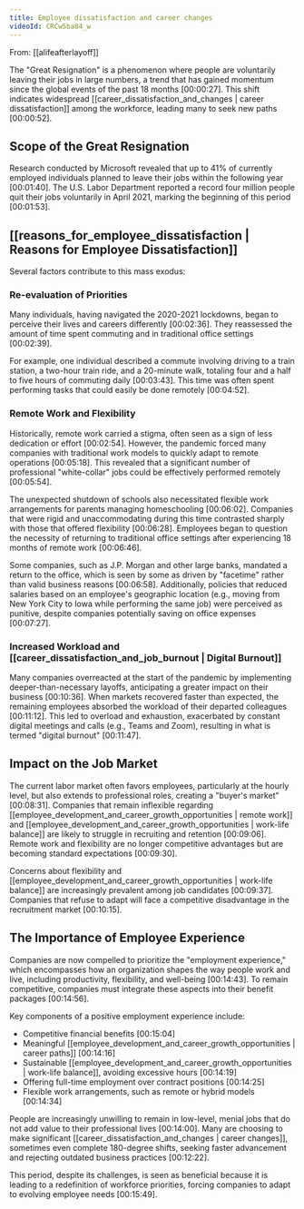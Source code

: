 ```yaml
---
title: Employee dissatisfaction and career changes
videoId: CRCw5ba84_w
---
```


From: [[alifeafterlayoff]] <br/> 

The "Great Resignation" is a phenomenon where people are voluntarily leaving their jobs in large numbers, a trend that has gained momentum since the global events of the past 18 months <a class="yt-timestamp" data-t="00:00:27">[00:00:27]</a>. This shift indicates widespread [[career_dissatisfaction_and_changes | career dissatisfaction]] among the workforce, leading many to seek new paths <a class="yt-timestamp" data-t="00:00:52">[00:00:52]</a>.

## Scope of the Great Resignation

Research conducted by Microsoft revealed that up to 41% of currently employed individuals planned to leave their jobs within the following year <a class="yt-timestamp" data-t="00:01:40">[00:01:40]</a>. The U.S. Labor Department reported a record four million people quit their jobs voluntarily in April 2021, marking the beginning of this period <a class="yt-timestamp" data-t="00:01:53">[00:01:53]</a>.

## [[reasons_for_employee_dissatisfaction | Reasons for Employee Dissatisfaction]]

Several factors contribute to this mass exodus:

### Re-evaluation of Priorities
Many individuals, having navigated the 2020-2021 lockdowns, began to perceive their lives and careers differently <a class="yt-timestamp" data-t="00:02:36">[00:02:36]</a>. They reassessed the amount of time spent commuting and in traditional office settings <a class="yt-timestamp" data-t="00:02:39">[00:02:39]</a>.

For example, one individual described a commute involving driving to a train station, a two-hour train ride, and a 20-minute walk, totaling four and a half to five hours of commuting daily <a class="yt-timestamp" data-t="00:03:43">[00:03:43]</a>. This time was often spent performing tasks that could easily be done remotely <a class="yt-timestamp" data-t="00:04:52">[00:04:52]</a>.

### Remote Work and Flexibility
Historically, remote work carried a stigma, often seen as a sign of less dedication or effort <a class="yt-timestamp" data-t="00:02:54">[00:02:54]</a>. However, the pandemic forced many companies with traditional work models to quickly adapt to remote operations <a class="yt-timestamp" data-t="00:05:18">[00:05:18]</a>. This revealed that a significant number of professional "white-collar" jobs could be effectively performed remotely <a class="yt-timestamp" data-t="00:05:54">[00:05:54]</a>.

The unexpected shutdown of schools also necessitated flexible work arrangements for parents managing homeschooling <a class="yt-timestamp" data-t="00:06:02">[00:06:02]</a>. Companies that were rigid and unaccommodating during this time contrasted sharply with those that offered flexibility <a class="yt-timestamp" data-t="00:06:28">[00:06:28]</a>. Employees began to question the necessity of returning to traditional office settings after experiencing 18 months of remote work <a class="yt-timestamp" data-t="00:06:46">[00:06:46]</a>.

Some companies, such as J.P. Morgan and other large banks, mandated a return to the office, which is seen by some as driven by "facetime" rather than valid business reasons <a class="yt-timestamp" data-t="00:06:58">[00:06:58]</a>. Additionally, policies that reduced salaries based on an employee's geographic location (e.g., moving from New York City to Iowa while performing the same job) were perceived as punitive, despite companies potentially saving on office expenses <a class="yt-timestamp" data-t="00:07:27">[00:07:27]</a>.

### Increased Workload and [[career_dissatisfaction_and_job_burnout | Digital Burnout]]
Many companies overreacted at the start of the pandemic by implementing deeper-than-necessary layoffs, anticipating a greater impact on their business <a class="yt-timestamp" data-t="00:10:36">[00:10:36]</a>. When markets recovered faster than expected, the remaining employees absorbed the workload of their departed colleagues <a class="yt-timestamp" data-t="00:11:12">[00:11:12]</a>. This led to overload and exhaustion, exacerbated by constant digital meetings and calls (e.g., Teams and Zoom), resulting in what is termed "digital burnout" <a class="yt-timestamp" data-t="00:11:47">[00:11:47]</a>.

## Impact on the Job Market

The current labor market often favors employees, particularly at the hourly level, but also extends to professional roles, creating a "buyer's market" <a class="yt-timestamp" data-t="00:08:31">[00:08:31]</a>. Companies that remain inflexible regarding [[employee_development_and_career_growth_opportunities | remote work]] and [[employee_development_and_career_growth_opportunities | work-life balance]] are likely to struggle in recruiting and retention <a class="yt-timestamp" data-t="00:09:06">[00:09:06]</a>. Remote work and flexibility are no longer competitive advantages but are becoming standard expectations <a class="yt-timestamp" data-t="00:09:30">[00:09:30]</a>.

Concerns about flexibility and [[employee_development_and_career_growth_opportunities | work-life balance]] are increasingly prevalent among job candidates <a class="yt-timestamp" data-t="00:09:37">[00:09:37]</a>. Companies that refuse to adapt will face a competitive disadvantage in the recruitment market <a class="yt-timestamp" data-t="00:10:15">[00:10:15]</a>.

## The Importance of Employee Experience

Companies are now compelled to prioritize the "employment experience," which encompasses how an organization shapes the way people work and live, including productivity, flexibility, and well-being <a class="yt-timestamp" data-t="00:14:43">[00:14:43]</a>. To remain competitive, companies must integrate these aspects into their benefit packages <a class="yt-timestamp" data-t="00:14:56">[00:14:56]</a>.

Key components of a positive employment experience include:
*   Competitive financial benefits <a class="yt-timestamp" data-t="00:15:04">[00:15:04]</a>
*   Meaningful [[employee_development_and_career_growth_opportunities | career paths]] <a class="yt-timestamp" data-t="00:14:16">[00:14:16]</a>
*   Sustainable [[employee_development_and_career_growth_opportunities | work-life balance]], avoiding excessive hours <a class="yt-timestamp" data-t="00:14:19">[00:14:19]</a>
*   Offering full-time employment over contract positions <a class="yt-timestamp" data-t="00:14:25">[00:14:25]</a>
*   Flexible work arrangements, such as remote or hybrid models <a class="yt-timestamp" data-t="00:14:34">[00:14:34]</a>

People are increasingly unwilling to remain in low-level, menial jobs that do not add value to their professional lives <a class="yt-timestamp" data-t="00:14:00">[00:14:00]</a>. Many are choosing to make significant [[career_dissatisfaction_and_changes | career changes]], sometimes even complete 180-degree shifts, seeking faster advancement and rejecting outdated business practices <a class="yt-timestamp" data-t="00:12:22">[00:12:22]</a>.

This period, despite its challenges, is seen as beneficial because it is leading to a redefinition of workforce priorities, forcing companies to adapt to evolving employee needs <a class="yt-timestamp" data-t="00:15:49">[00:15:49]</a>.